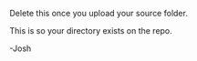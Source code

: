 Delete this once you upload your source folder.

This is so your directory exists on the repo.

-Josh
